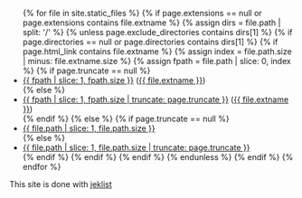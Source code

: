 <ul>
{% for file in site.static_files %}
    {% if page.extensions == null or page.extensions contains file.extname %}
        {% assign dirs = file.path | split: '/' %}
        {% unless page.exclude_directories contains dirs[1] %}
            {% if page.directories == null or page.directories contains dirs[1] %}
                {% if page.html_link contains file.extname %}
                    {% assign index = file.path.size | minus: file.extname.size %}
                    {% assign fpath = file.path | slice: 0, index %}
                    {% if page.truncate == null %}
                        <li><a href="{{ site.github.baseurl }}{{ fpath }}">{{ fpath | slice: 1, fpath.size }}</a> (<a href="{{ site.github.baseurl }}{{ file.path }}">{{ file.extname }}</a>)</li>
                    {% else %}
                        <li><a href="{{ site.github.baseurl }}{{ fpath }}">{{ fpath | slice: 1, fpath.size | truncate: page.truncate }}</a> (<a href="{{ site.github.baseurl }}{{ file.path }}">{{ file.extname }}</a>)</li>
                    {% endif %}
                {% else %}
                    {% if page.truncate == null %}
                        <li><a href="{{ site.github.baseurl }}{{ file.path }}">{{ file.path | slice: 1, file.path.size }}</a></li>
                    {% else %}
                        <li><a href="{{ site.github.baseurl }}{{ file.path }}">{{ file.path | slice: 1, file.path.size | truncate: page.truncate }}</a></li>
                    {% endif %}
                {% endif %}
            {% endif %}
        {% endunless %}
    {% endif %}
{% endfor %}
</ul>

This site is done with [jeklist](https://github.com/fgallaire/jeklist)
